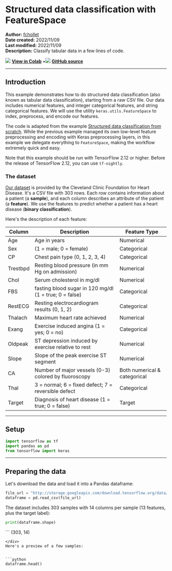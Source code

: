 # Structured data classification with FeatureSpace

**Author:** [fchollet](https://twitter.com/fchollet)<br>
**Date created:** 2022/11/09<br>
**Last modified:** 2022/11/09<br>
**Description:** Classify tabular data in a few lines of code.


<img class="k-inline-icon" src="https://colab.research.google.com/img/colab_favicon.ico"/> [**View in Colab**](https://colab.research.google.com/github/keras-team/keras-io/blob/master/examples/structured_data/ipynb/structured_data_classification_with_feature_space.ipynb)  <span class="k-dot">•</span><img class="k-inline-icon" src="https://github.com/favicon.ico"/> [**GitHub source**](https://github.com/keras-team/keras-io/blob/master/examples/structured_data/structured_data_classification_with_feature_space.py)



---
## Introduction

This example demonstrates how to do structured data classification
(also known as tabular data classification), starting from a raw
CSV file. Our data includes numerical features,
and integer categorical features, and string categorical features.
We will use the utility `keras.utils.FeatureSpace` to index,
preprocess, and encode our features.

The code is adapted from the example
[Structured data classification from scratch](https://keras.io/examples/structured_data/structured_data_classification_from_scratch/).
While the previous example managed its own low-level feature preprocessing and
encoding with Keras preprocessing layers, in this example we
delegate everything to `FeatureSpace`, making the workflow
extremely quick and easy.

Note that this example should be run with TensorFlow 2.12 or higher.
Before the release of TensorFlow 2.12, you can use `tf-nightly`.

### The dataset

[Our dataset](https://archive.ics.uci.edu/ml/datasets/heart+Disease) is provided by the
Cleveland Clinic Foundation for Heart Disease.
It's a CSV file with 303 rows. Each row contains information about a patient (a
**sample**), and each column describes an attribute of the patient (a **feature**). We
use the features to predict whether a patient has a heart disease
(**binary classification**).

Here's the description of each feature:

Column| Description| Feature Type
------------|--------------------|----------------------
Age | Age in years | Numerical
Sex | (1 = male; 0 = female) | Categorical
CP | Chest pain type (0, 1, 2, 3, 4) | Categorical
Trestbpd | Resting blood pressure (in mm Hg on admission) | Numerical
Chol | Serum cholesterol in mg/dl | Numerical
FBS | fasting blood sugar in 120 mg/dl (1 = true; 0 = false) | Categorical
RestECG | Resting electrocardiogram results (0, 1, 2) | Categorical
Thalach | Maximum heart rate achieved | Numerical
Exang | Exercise induced angina (1 = yes; 0 = no) | Categorical
Oldpeak | ST depression induced by exercise relative to rest | Numerical
Slope | Slope of the peak exercise ST segment | Numerical
CA | Number of major vessels (0-3) colored by fluoroscopy | Both numerical & categorical
Thal | 3 = normal; 6 = fixed defect; 7 = reversible defect | Categorical
Target | Diagnosis of heart disease (1 = true; 0 = false) | Target

---
## Setup


```python
import tensorflow as tf
import pandas as pd
from tensorflow import keras
```

---
## Preparing the data

Let's download the data and load it into a Pandas dataframe:


```python
file_url = "http://storage.googleapis.com/download.tensorflow.org/data/heart.csv"
dataframe = pd.read_csv(file_url)
```

The dataset includes 303 samples with 14 columns per sample
(13 features, plus the target label):


```python
print(dataframe.shape)
```

<div class="k-default-codeblock">
```
(303, 14)

```
</div>
Here's a preview of a few samples:


```python
dataframe.head()
```




<div>
<style scoped>
    .dataframe tbody tr th:only-of-type {
        vertical-align: middle;
    }

<div class="k-default-codeblock">
```
.dataframe tbody tr th {
    vertical-align: top;
}

.dataframe thead th {
    text-align: right;
}
```
</div>
</style>
<table border="1" class="dataframe">
  <thead>
    <tr style="text-align: right;">
      <th></th>
      <th>age</th>
      <th>sex</th>
      <th>cp</th>
      <th>trestbps</th>
      <th>chol</th>
      <th>fbs</th>
      <th>restecg</th>
      <th>thalach</th>
      <th>exang</th>
      <th>oldpeak</th>
      <th>slope</th>
      <th>ca</th>
      <th>thal</th>
      <th>target</th>
    </tr>
  </thead>
  <tbody>
    <tr>
      <th>0</th>
      <td>63</td>
      <td>1</td>
      <td>1</td>
      <td>145</td>
      <td>233</td>
      <td>1</td>
      <td>2</td>
      <td>150</td>
      <td>0</td>
      <td>2.3</td>
      <td>3</td>
      <td>0</td>
      <td>fixed</td>
      <td>0</td>
    </tr>
    <tr>
      <th>1</th>
      <td>67</td>
      <td>1</td>
      <td>4</td>
      <td>160</td>
      <td>286</td>
      <td>0</td>
      <td>2</td>
      <td>108</td>
      <td>1</td>
      <td>1.5</td>
      <td>2</td>
      <td>3</td>
      <td>normal</td>
      <td>1</td>
    </tr>
    <tr>
      <th>2</th>
      <td>67</td>
      <td>1</td>
      <td>4</td>
      <td>120</td>
      <td>229</td>
      <td>0</td>
      <td>2</td>
      <td>129</td>
      <td>1</td>
      <td>2.6</td>
      <td>2</td>
      <td>2</td>
      <td>reversible</td>
      <td>0</td>
    </tr>
    <tr>
      <th>3</th>
      <td>37</td>
      <td>1</td>
      <td>3</td>
      <td>130</td>
      <td>250</td>
      <td>0</td>
      <td>0</td>
      <td>187</td>
      <td>0</td>
      <td>3.5</td>
      <td>3</td>
      <td>0</td>
      <td>normal</td>
      <td>0</td>
    </tr>
    <tr>
      <th>4</th>
      <td>41</td>
      <td>0</td>
      <td>2</td>
      <td>130</td>
      <td>204</td>
      <td>0</td>
      <td>2</td>
      <td>172</td>
      <td>0</td>
      <td>1.4</td>
      <td>1</td>
      <td>0</td>
      <td>normal</td>
      <td>0</td>
    </tr>
  </tbody>
</table>
</div>



The last column, "target", indicates whether the patient
has a heart disease (1) or not (0).

Let's split the data into a training and validation set:


```python
val_dataframe = dataframe.sample(frac=0.2, random_state=1337)
train_dataframe = dataframe.drop(val_dataframe.index)

print(
    "Using %d samples for training and %d for validation"
    % (len(train_dataframe), len(val_dataframe))
)
```

<div class="k-default-codeblock">
```
Using 242 samples for training and 61 for validation

```
</div>
Let's generate `tf.data.Dataset` objects for each dataframe:


```python

def dataframe_to_dataset(dataframe):
    dataframe = dataframe.copy()
    labels = dataframe.pop("target")
    ds = tf.data.Dataset.from_tensor_slices((dict(dataframe), labels))
    ds = ds.shuffle(buffer_size=len(dataframe))
    return ds


train_ds = dataframe_to_dataset(train_dataframe)
val_ds = dataframe_to_dataset(val_dataframe)
```

Each `Dataset` yields a tuple `(input, target)` where `input` is a dictionary of features
and `target` is the value `0` or `1`:


```python
for x, y in train_ds.take(1):
    print("Input:", x)
    print("Target:", y)
```

<div class="k-default-codeblock">
```
Input: {'age': <tf.Tensor: shape=(), dtype=int64, numpy=47>, 'sex': <tf.Tensor: shape=(), dtype=int64, numpy=1>, 'cp': <tf.Tensor: shape=(), dtype=int64, numpy=3>, 'trestbps': <tf.Tensor: shape=(), dtype=int64, numpy=130>, 'chol': <tf.Tensor: shape=(), dtype=int64, numpy=253>, 'fbs': <tf.Tensor: shape=(), dtype=int64, numpy=0>, 'restecg': <tf.Tensor: shape=(), dtype=int64, numpy=0>, 'thalach': <tf.Tensor: shape=(), dtype=int64, numpy=179>, 'exang': <tf.Tensor: shape=(), dtype=int64, numpy=0>, 'oldpeak': <tf.Tensor: shape=(), dtype=float64, numpy=0.0>, 'slope': <tf.Tensor: shape=(), dtype=int64, numpy=1>, 'ca': <tf.Tensor: shape=(), dtype=int64, numpy=0>, 'thal': <tf.Tensor: shape=(), dtype=string, numpy=b'normal'>}
Target: tf.Tensor(0, shape=(), dtype=int64)

```
</div>
Let's batch the datasets:


```python
train_ds = train_ds.batch(32)
val_ds = val_ds.batch(32)
```

---
## Configuring a `FeatureSpace`

To configure how each feature should be preprocessed,
we instantiate a `keras.utils.FeatureSpace`, and we
pass to it a dictionary that maps the name of our features
to a string that describes the feature type.

We have a few "integer categorical" features such as `"FBS"`,
one "string categorical" feature (`"thal"`),
and a few numerical features, which we'd like to normalize
-- except `"age"`, which we'd like to discretize into
a number of bins.

We also use the `crosses` argument
to capture *feature interactions* for some categorical
features, that is to say, create additional features
that represent value co-occurrences for these categorical features.
You can compute feature crosses like this for arbitrary sets of
categorical features -- not just tuples of two features.
Because the resulting co-occurences are hashed
into a fixed-sized vector, you don't need to worry about whether
the co-occurence space is too large.


```python
from keras.utils import FeatureSpace

feature_space = FeatureSpace(
    features={
        # Categorical features encoded as integers
        "sex": "integer_categorical",
        "cp": "integer_categorical",
        "fbs": "integer_categorical",
        "restecg": "integer_categorical",
        "exang": "integer_categorical",
        "ca": "integer_categorical",
        # Categorical feature encoded as string
        "thal": "string_categorical",
        # Numerical features to discretize
        "age": "float_discretized",
        # Numerical features to normalize
        "trestbps": "float_normalized",
        "chol": "float_normalized",
        "thalach": "float_normalized",
        "oldpeak": "float_normalized",
        "slope": "float_normalized",
    },
    # We create additional features by hashing
    # value co-occurrences for the
    # following groups of categorical features.
    crosses=[("sex", "age"), ("thal", "ca")],
    # The hashing space for these co-occurrences
    # wil be 32-dimensional.
    crossing_dim=32,
    # Our utility will one-hot encode all categorical
    # features and concat all features into a single
    # vector (one vector per sample).
    output_mode="concat",
)
```

---
## Further customizing a `FeatureSpace`

Specifying the feature type via a string name is quick and easy,
but sometimes you may want to further configure the preprocessing
of each feature. For instance, in our case, our categorical
features don't have a large set of possible values -- it's only
a handful of values per feature (e.g. `1` and `0` for the feature `"FBS"`),
and all possible values are represented in the training set.
As a result, we don't need to reserve an index to represent "out of vocabulary" values
for these features -- which would have been the default behavior.
Below, we just specify `num_oov_indices=0` in each of these features
to tell the feature preprocessor to skip "out of vocabulary" indexing.

Other customizations you have access to include specifying the number of
bins for discretizing features of type `"float_discretized"`,
or the dimensionality of the hashing space for feature crossing.


```python
feature_space = FeatureSpace(
    features={
        # Categorical features encoded as integers
        "sex": FeatureSpace.integer_categorical(num_oov_indices=0),
        "cp": FeatureSpace.integer_categorical(num_oov_indices=0),
        "fbs": FeatureSpace.integer_categorical(num_oov_indices=0),
        "restecg": FeatureSpace.integer_categorical(num_oov_indices=0),
        "exang": FeatureSpace.integer_categorical(num_oov_indices=0),
        "ca": FeatureSpace.integer_categorical(num_oov_indices=0),
        # Categorical feature encoded as string
        "thal": FeatureSpace.string_categorical(num_oov_indices=0),
        # Numerical features to normalize
        "age": FeatureSpace.float_discretized(num_bins=30),
        # Numerical features to normalize
        "trestbps": FeatureSpace.float_normalized(),
        "chol": FeatureSpace.float_normalized(),
        "thalach": FeatureSpace.float_normalized(),
        "oldpeak": FeatureSpace.float_normalized(),
        "slope": FeatureSpace.float_normalized(),
    },
    # Specify feature cross with a custom crossing dim.
    crosses=[
        FeatureSpace.cross(feature_names=("sex", "age"), crossing_dim=64),
        FeatureSpace.cross(
            feature_names=("thal", "ca"),
            crossing_dim=16,
        ),
    ],
    output_mode="concat",
)
```

---
## Adapt the `FeatureSpace` to the training data

Before we start using the `FeatureSpace` to build a model, we have
to adapt it to the training data. During `adapt()`, the `FeatureSpace` will:

- Index the set of possible values for categorical features.
- Compute the mean and variance for numerical features to normalize.
- Compute the value boundaries for the different bins for numerical features to discretize.

Note that `adapt()` should be called on a `tf.data.Dataset` which yields dicts
of feature values -- no labels.


```python
train_ds_with_no_labels = train_ds.map(lambda x, _: x)
feature_space.adapt(train_ds_with_no_labels)
```

At this point, the `FeatureSpace` can be called on a dict of raw feature values, and will return a
single concatenate vector for each sample, combining encoded features and feature crosses.


```python
for x, _ in train_ds.take(1):
    preprocessed_x = feature_space(x)
    print("preprocessed_x.shape:", preprocessed_x.shape)
    print("preprocessed_x.dtype:", preprocessed_x.dtype)
```

<div class="k-default-codeblock">
```
preprocessed_x.shape: (32, 138)
preprocessed_x.dtype: <dtype: 'float32'>

```
</div>
---
## Two ways to manage preprocessing: as part of the `tf.data` pipeline, or in the model itself

There are two ways in which you can leverage your `FeatureSpace`:

### Asynchronous preprocessing in `tf.data`

You can make it part of your data pipeline, before the model. This enables asynchronous parallel
preprocessing of the data on CPU before it hits the model. Do this if you're training on GPU or TPU,
or if you want to speed up preprocessing. Usually, this is always the right thing to do during training.

### Synchronous preprocessing in the model

You can make it part of your model. This means that the model will expect dicts of raw feature
values, and the preprocessing batch will be done synchronously (in a blocking manner) before the
rest of the forward pass. Do this if you want to have an end-to-end model that can process
raw feature values -- but keep in mind that your model will only be able to run on CPU,
since most types of feature preprocessing (e.g. string preprocessing) are not GPU or TPU compatible.

Do not do this on GPU / TPU or in performance-sensitive settings. In general, you want to do in-model
preprocessing when you do inference on CPU.

In our case, we will apply the `FeatureSpace` in the tf.data pipeline during training, but we will
do inference with an end-to-end model that includes the `FeatureSpace`.

Let's create a training and validation dataset of preprocessed batches:


```python
preprocessed_train_ds = train_ds.map(
    lambda x, y: (feature_space(x), y), num_parallel_calls=tf.data.AUTOTUNE
)
preprocessed_train_ds = preprocessed_train_ds.prefetch(tf.data.AUTOTUNE)

preprocessed_val_ds = val_ds.map(
    lambda x, y: (feature_space(x), y), num_parallel_calls=tf.data.AUTOTUNE
)
preprocessed_val_ds = preprocessed_val_ds.prefetch(tf.data.AUTOTUNE)
```

---
## Build a model

Time to build a model -- or rather two models:

- A training model that expects preprocessed features (one sample = one vector)
- An inference model that expects raw features (one sample = dict of raw feature values)


```python
dict_inputs = feature_space.get_inputs()
encoded_features = feature_space.get_encoded_features()

x = keras.layers.Dense(32, activation="relu")(encoded_features)
x = keras.layers.Dropout(0.5)(x)
predictions = keras.layers.Dense(1, activation="sigmoid")(x)

training_model = keras.Model(inputs=encoded_features, outputs=predictions)
training_model.compile(
    optimizer="adam", loss="binary_crossentropy", metrics=["accuracy"]
)

inference_model = keras.Model(inputs=dict_inputs, outputs=predictions)
```

---
## Train the model

Let's train our model for 50 epochs. Note that feature preprocessing is happening
as part of the tf.data pipeline, not as part of the model.


```python
training_model.fit(
    preprocessed_train_ds, epochs=20, validation_data=preprocessed_val_ds, verbose=2
)
```

<div class="k-default-codeblock">
```
Epoch 1/20
8/8 - 5s - loss: 0.6999 - accuracy: 0.5413 - val_loss: 0.6163 - val_accuracy: 0.6885 - 5s/epoch - 638ms/step
Epoch 2/20
8/8 - 0s - loss: 0.6044 - accuracy: 0.6364 - val_loss: 0.5635 - val_accuracy: 0.7869 - 268ms/epoch - 34ms/step
Epoch 3/20
8/8 - 0s - loss: 0.5764 - accuracy: 0.6570 - val_loss: 0.5214 - val_accuracy: 0.8197 - 267ms/epoch - 33ms/step
Epoch 4/20
8/8 - 0s - loss: 0.5281 - accuracy: 0.7438 - val_loss: 0.4867 - val_accuracy: 0.8033 - 269ms/epoch - 34ms/step
Epoch 5/20
8/8 - 0s - loss: 0.4858 - accuracy: 0.7727 - val_loss: 0.4587 - val_accuracy: 0.7705 - 268ms/epoch - 34ms/step
Epoch 6/20
8/8 - 0s - loss: 0.4710 - accuracy: 0.7438 - val_loss: 0.4364 - val_accuracy: 0.7705 - 271ms/epoch - 34ms/step
Epoch 7/20
8/8 - 0s - loss: 0.4245 - accuracy: 0.8099 - val_loss: 0.4181 - val_accuracy: 0.7705 - 273ms/epoch - 34ms/step
Epoch 8/20
8/8 - 0s - loss: 0.4261 - accuracy: 0.7645 - val_loss: 0.4043 - val_accuracy: 0.7869 - 269ms/epoch - 34ms/step
Epoch 9/20
8/8 - 0s - loss: 0.4000 - accuracy: 0.7893 - val_loss: 0.3943 - val_accuracy: 0.7869 - 274ms/epoch - 34ms/step
Epoch 10/20
8/8 - 0s - loss: 0.3788 - accuracy: 0.7893 - val_loss: 0.3866 - val_accuracy: 0.7869 - 271ms/epoch - 34ms/step
Epoch 11/20
8/8 - 0s - loss: 0.3612 - accuracy: 0.8347 - val_loss: 0.3809 - val_accuracy: 0.8033 - 268ms/epoch - 33ms/step
Epoch 12/20
8/8 - 0s - loss: 0.3691 - accuracy: 0.8058 - val_loss: 0.3761 - val_accuracy: 0.8033 - 271ms/epoch - 34ms/step
Epoch 13/20
8/8 - 0s - loss: 0.3473 - accuracy: 0.8471 - val_loss: 0.3719 - val_accuracy: 0.7869 - 269ms/epoch - 34ms/step
Epoch 14/20
8/8 - 0s - loss: 0.3590 - accuracy: 0.8264 - val_loss: 0.3682 - val_accuracy: 0.7869 - 275ms/epoch - 34ms/step
Epoch 15/20
8/8 - 0s - loss: 0.3290 - accuracy: 0.8388 - val_loss: 0.3656 - val_accuracy: 0.8033 - 270ms/epoch - 34ms/step
Epoch 16/20
8/8 - 0s - loss: 0.3127 - accuracy: 0.8471 - val_loss: 0.3636 - val_accuracy: 0.8033 - 273ms/epoch - 34ms/step
Epoch 17/20
8/8 - 0s - loss: 0.2991 - accuracy: 0.8843 - val_loss: 0.3623 - val_accuracy: 0.8033 - 275ms/epoch - 34ms/step
Epoch 18/20
8/8 - 0s - loss: 0.3258 - accuracy: 0.8678 - val_loss: 0.3613 - val_accuracy: 0.8033 - 272ms/epoch - 34ms/step
Epoch 19/20
8/8 - 0s - loss: 0.2835 - accuracy: 0.8512 - val_loss: 0.3610 - val_accuracy: 0.8033 - 271ms/epoch - 34ms/step
Epoch 20/20
8/8 - 0s - loss: 0.2700 - accuracy: 0.9050 - val_loss: 0.3613 - val_accuracy: 0.8033 - 269ms/epoch - 34ms/step

<keras.callbacks.History at 0x7f6850106290>

```
</div>
We quickly get to 80% validation accuracy.

---
## Inference on new data with the end-to-end model

Now, we can use our inference model (which includes the `FeatureSpace`)
to make predictions based on dicts of raw features values, as follows:


```python
sample = {
    "age": 60,
    "sex": 1,
    "cp": 1,
    "trestbps": 145,
    "chol": 233,
    "fbs": 1,
    "restecg": 2,
    "thalach": 150,
    "exang": 0,
    "oldpeak": 2.3,
    "slope": 3,
    "ca": 0,
    "thal": "fixed",
}

input_dict = {name: tf.convert_to_tensor([value]) for name, value in sample.items()}
predictions = inference_model.predict(input_dict)

print(
    f"This particular patient had a {100 * predictions[0][0]:.2f}% probability "
    "of having a heart disease, as evaluated by our model."
)
```

<div class="k-default-codeblock">
```
1/1 [==============================] - 1s 504ms/step
This particular patient had a 56.32% probability of having a heart disease, as evaluated by our model.

```
</div>